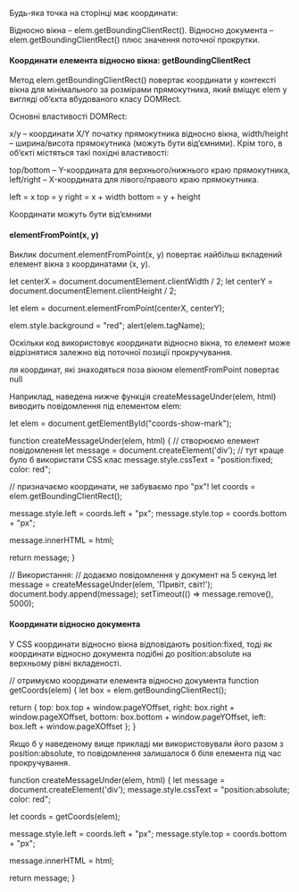 Будь-яка точка на сторінці має координати:

Відносно вікна – elem.getBoundingClientRect().
Відносно документа – elem.getBoundingClientRect() плюс значення поточної прокрутки.

#### Координати елемента відносно вікна: getBoundingClientRect
Метод elem.getBoundingClientRect() повертає координати у контексті вікна для мінімального за розмірами прямокутника, який вміщує elem у вигляді об’єкта вбудованого класу DOMRect.

Основні властивості DOMRect:

x/y – координати X/Y початку прямокутника відносно вікна,
width/height – ширина/висота прямокутника (можуть бути від’ємними).
Крім того, в об’єкті містяться такі похідні властивості:

top/bottom – Y-координата для верхнього/нижнього краю прямокутника,
left/right – X-координата для лівого/правого краю прямокутника.

left = x
top = y
right = x + width
bottom = y + height

Координати можуть бути від’ємними

#### elementFromPoint(x, y)
Виклик document.elementFromPoint(x, y) повертає найбільш вкладений елемент вікна з координатами (x, y).

let centerX = document.documentElement.clientWidth / 2;
let centerY = document.documentElement.clientHeight / 2;

let elem = document.elementFromPoint(centerX, centerY);

elem.style.background = "red";
alert(elem.tagName);


Оскільки код використовує координати відносно вікна, то елемент може відрізнятися залежно від поточної позиції прокручування.

ля координат, які знаходяться поза вікном elementFromPoint повертає null

Наприклад, наведена нижче функція createMessageUnder(elem, html) виводить повідомлення під елементом elem:

let elem = document.getElementById("coords-show-mark");

function createMessageUnder(elem, html) {
  // створюємо елемент повідомлення
  let message = document.createElement('div');
  // тут краще було б використати CSS клас
  message.style.cssText = "position:fixed; color: red";

  // призначаємо координати, не забуваємо про "px"!
  let coords = elem.getBoundingClientRect();

  message.style.left = coords.left + "px";
  message.style.top = coords.bottom + "px";

  message.innerHTML = html;

  return message;
}

// Використання:
// додаємо повідомлення у документ на 5 секунд
let message = createMessageUnder(elem, 'Привіт, світ!');
document.body.append(message);
setTimeout(() => message.remove(), 5000);

#### Координати відносно документа
 У CSS координати відносно вікна відповідають position:fixed, тоді як координати відносно документа подібні до position:absolute на верхньому рівні вкладеності.


// отримуємо координати елемента відносно документа
function getCoords(elem) {
  let box = elem.getBoundingClientRect();

  return {
    top: box.top + window.pageYOffset,
    right: box.right + window.pageXOffset,
    bottom: box.bottom + window.pageYOffset,
    left: box.left + window.pageXOffset
  };
}

Якщо б у наведеному вище прикладі ми використовували його разом з position:absolute, то повідомлення залишалося б біля елемента під час прокручування.



function createMessageUnder(elem, html) {
  let message = document.createElement('div');
  message.style.cssText = "position:absolute; color: red";

  let coords = getCoords(elem);

  message.style.left = coords.left + "px";
  message.style.top = coords.bottom + "px";

  message.innerHTML = html;

  return message;
}
